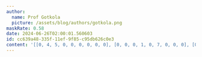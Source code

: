 ```yaml
---
author:
  name: Prof Gotkola
  picture: /assets/blog/authors/gotkola.png
maskRate: 0.58
date: 2024-06-26T02:00:01.560603
id: cc639a48-335f-11ef-9f85-c95db626c0e3
content: '[[0, 4, 5, 0, 0, 0, 0, 0, 0], [0, 0, 0, 1, 0, 7, 0, 0, 0], [0, 7, 3, 2, 0, 0, 8, 0, 9], [0, 0, 1, 0, 9, 0, 0, 8, 5], [5, 0, 0, 0, 0, 0, 0, 7, 0], [0, 9, 0, 0, 0, 5, 6, 0, 1], [2, 1, 0, 5, 0, 8, 7, 0, 0], [0, 5, 0, 6, 2, 0, 0, 9, 0], [0, 3, 6, 9, 7, 1, 5, 0, 2]]'
---
```

